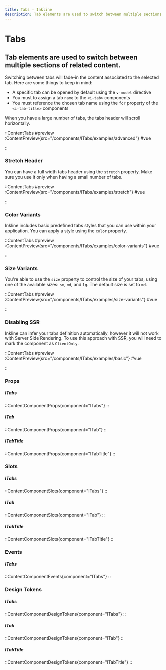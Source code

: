 ```yaml
---
title: Tabs - Inkline
description: Tab elements are used to switch between multiple sections of related content. 
---
```


# Tabs
## Tab elements are used to switch between multiple sections of related content. 

Switching between tabs will fade-in the content associated to the selected tab. Here are some things to keep in mind:
- A specific tab can be opened by default using the `v-model` directive
- You must to assign a tab `name` to the `<i-tab>` components
- You must reference the chosen tab name using the `for` property of the `<i-tab-title>` components

When you have a large number of tabs, the tabs header will scroll horizontally.

::ContentTabs
#preview
:ContentPreview{src="/components/ITabs/examples/advanced"}
#vue
<!-- Autodocs{src="@inkline/inkline/components/ITabs/examples/advanced.vue" lang="vue"} -->
::

### Stretch Header
You can have a full width tabs header using the `stretch` property. Make sure you use it only when having a small number of tabs.

::ContentTabs
#preview
:ContentPreview{src="/components/ITabs/examples/stretch"}
#vue
<!-- Autodocs{src="@inkline/inkline/components/ITabs/examples/stretch.vue" lang="vue"} -->
::

### Color Variants
Inkline includes basic predefined tabs styles that you can use within your application. You can apply a style using the `color` property.

::ContentTabs
#preview
:ContentPreview{src="/components/ITabs/examples/color-variants"}
#vue
<!-- Autodocs{src="@inkline/inkline/components/ITabs/examples/color-variants.vue" lang="vue"} -->
::

### Size Variants
You're able to use the `size` property to control the size of your tabs, using one of the available sizes: `sm`, `md`, and `lg`. 
The default size is set to `md`.

::ContentTabs
#preview
:ContentPreview{src="/components/ITabs/examples/size-variants"}
#vue
<!-- Autodocs{src="@inkline/inkline/components/ITabs/examples/size-variants.vue" lang="vue"} -->
::

### Disabling SSR
Inkline can infer your tabs definition automatically, however it will not work with Server Side Rendering. To use this approach with SSR, you will need to mark the component as `ClientOnly`. 

::ContentTabs
#preview
:ContentPreview{src="/components/ITabs/examples/basic"}
#vue
<!-- Autodocs{src="@inkline/inkline/components/ITabs/examples/basic.vue" lang="vue"} -->
::

### Props
##### ITabs
::ContentComponentProps{component="ITabs"}
::
##### ITab
::ContentComponentProps{component="ITab"}
::
##### ITabTitle
::ContentComponentProps{component="ITabTitle"}
::

### Slots
##### ITabs
::ContentComponentSlots{component="ITabs"}
::
##### ITab
::ContentComponentSlots{component="ITab"}
::
##### ITabTitle
::ContentComponentSlots{component="ITabTitle"}
::

### Events
##### ITabs
::ContentComponentEvents{component="ITabs"}
::

### Design Tokens
##### ITabs
::ContentComponentDesignTokens{component="ITabs"}
::
##### ITab
::ContentComponentDesignTokens{component="ITab"}
::
##### ITabTitle
::ContentComponentDesignTokens{component="ITabTitle"}
::
